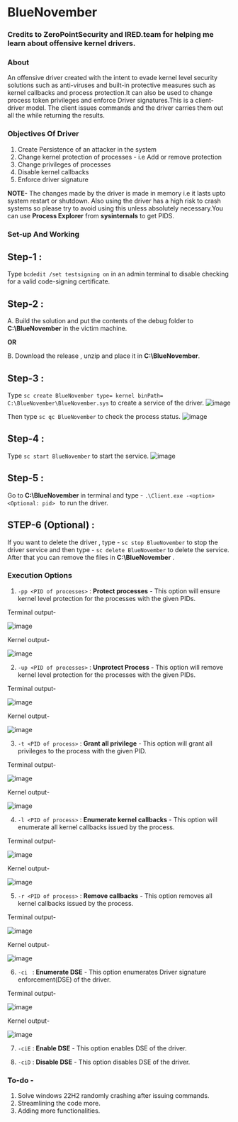 # BlueNovember

### Credits to ZeroPointSecurity and IRED.team for helping me learn about offensive kernel drivers.

### About
An offensive driver created with the intent to evade kernel level security solutions such as anti-viruses and built-in protective measures such as kernel callbacks and process protection.It can also be used to change process token privileges and enforce Driver signatures.This is a client-driver model. The client issues commands and the driver carries them out all the while returning the results.

### Objectives Of Driver

1. Create Persistence of an attacker in the system
2. Change kernel protection of processes - i.e Add or remove protection
3. Change privileges of processes
4. Disable kernel callbacks
5. Enforce driver signature

**NOTE-** The changes made by the driver is made in memory i.e it lasts upto system restart or shutdown. Also using the driver has a high risk to crash systems so please try to avoid using this unless absolutely necessary.You can use **Process Explorer** from **sysinternals** to get PIDS.

### Set-up And Working

Step-1 :
----
Type `bcdedit /set testsigning on` in an admin terminal to disable checking for a valid code-signing certificate.

Step-2 :
----
A.  Build the solution and put the contents of the debug folder to **C:\BlueNovember** in the victim machine.

**OR**

B.  Download the release , unzip and place it in **C:\BlueNovember**.


Step-3 :
-----
Type `sc create BlueNovember type= kernel binPath= C:\BlueNovember\BlueNovember.sys` to create a service of the driver.
![image](https://github.com/Swayampadhy/BlueNovember/assets/37104162/b0279f91-8885-4869-92a0-fe411e75a303)

Then type `sc qc BlueNovember` to check the process status.
![image](https://github.com/Swayampadhy/BlueNovember/assets/37104162/3c4a12cd-cb64-4a16-9df5-57afa8930614)


Step-4 :
------

Type `sc start BlueNovember` to start the service.
![image](https://github.com/Swayampadhy/BlueNovember/assets/37104162/6d9a8cff-c1fb-494e-abfc-e47763b279c4)

Step-5 :
------
Go to **C:\BlueNovember** in terminal and type - `.\Client.exe -<option> <Optional: pid> ` to run the driver.

STEP-6 (Optional) :
-----
If you want to delete the driver , type - `sc stop BlueNovember` to stop the driver service and then type - `sc delete BlueNovember` to delete the service. After that you can remove the files in **C:\BlueNovember** .

### Execution Options 

1. `-pp <PID of processes>` : **Protect processes** - This option will ensure kernel level protection for the processes with the given PIDs.

Terminal output-

![image](https://github.com/Swayampadhy/BlueNovember/assets/37104162/4f4beab3-47e0-4194-b50f-b6e45eed00dc)

Kernel output-

![image](https://github.com/Swayampadhy/BlueNovember/assets/37104162/cb077b79-ccda-480b-936f-a8bf83e8e387)

2. `-up <PID of processes>` : **Unprotect Process** - This option will remove kernel level protection for the processes with the given PIDs.

Terminal output-

![image](https://github.com/Swayampadhy/BlueNovember/assets/37104162/41b97ce6-c4ac-4193-99ee-40e80bc7eea8)

Kernel output-

![image](https://github.com/Swayampadhy/BlueNovember/assets/37104162/38ec40fc-e442-4e99-9427-455dfe0bb17d)

3. `-t <PID of process>`    : **Grant all privilege** - This option will grant all privileges to the process with the given PID.

Terminal output-

![image](https://github.com/Swayampadhy/BlueNovember/assets/37104162/64e2f00a-263f-4aad-badc-1cb6c53cb259)

Kernel output-

![image](https://github.com/Swayampadhy/BlueNovember/assets/37104162/caef801b-b2d0-4417-a441-7078b5ba62fb)

4. `-l <PID of process>`    : **Enumerate kernel callbacks** - This option will enumerate all kernel callbacks issued by the process.

Terminal output-

![image](https://github.com/Swayampadhy/BlueNovember/assets/37104162/240a5459-1fa2-4c37-ab86-97423ad05d94)

Kernel output-

![image](https://github.com/Swayampadhy/BlueNovember/assets/37104162/46400c5a-de46-4cb8-843c-9f86120d3545)

5. `-r <PID of process>`    : **Remove callbacks** - This option removes all kernel callbacks issued by the process.

Terminal output-

![image](https://github.com/Swayampadhy/BlueNovember/assets/37104162/0bb85aad-28c3-47e9-bd0a-901b5091b4a2)

Kernel output-

![image](https://github.com/Swayampadhy/BlueNovember/assets/37104162/54d8edae-3744-44f8-809c-25b7ce9a3ac0)

6. `-ci `                   : **Enumerate DSE** - This option enumerates Driver signature enforcement(DSE) of the driver.

Terminal output-

![image](https://github.com/Swayampadhy/BlueNovember/assets/37104162/1812d277-8990-47e8-86b5-0ee61b4575ed)

Kernel output-

![image](https://github.com/Swayampadhy/BlueNovember/assets/37104162/291d60f7-e34d-4bae-8eed-e42d4f96127e)

7. `-ciE`                   : **Enable DSE** - This option enables DSE of the driver.

8. `-ciD`                   : **Disable DSE** - This option disables DSE of the driver.


### To-do -

1. Solve windows 22H2 randomly crashing after issuing commands.
2. Streamlining the code more.
3. Adding more functionalities.
